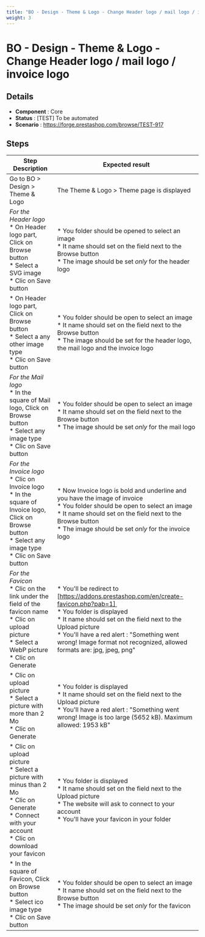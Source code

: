 ```yaml
---
title: "BO - Design - Theme & Logo - Change Header logo / mail logo / invoice logo"
weight: 3
---
```


# BO - Design - Theme & Logo - Change Header logo / mail logo / invoice logo
## Details
* **Component** : Core
* **Status** : [TEST] To be automated
* **Scenario** : https://forge.prestashop.com/browse/TEST-917

## Steps
| Step Description | Expected result |
| ----- | ----- |
| Go to BO > Design > Theme & Logo | The Theme & Logo > Theme page is displayed |
| *For the Header logo* <br> * On Header logo part, Click on Browse button<br> * Select a SVG image <br> * Clic on Save button | * You folder should be opened to select an image<br> * It name should set on the field next to the Browse button<br> * The image should be set *only* for the header logo |
| * On Header logo part, Click on Browse button<br> * Select a any other image type<br> * Clic on Save button | * You folder should be open to select an image<br> * It name should set on the field next to the Browse button<br> * The image should be set for the header logo, the mail logo and the invoice logo |
| *For the Mail logo* <br> * In the square of Mail logo, Click on Browse button<br> * Select any image type<br> * Clic on Save button | * You folder should be open to select an image<br> * It name should set on the field next to the Browse button<br> * The image should be set *only* for the mail logo |
| *For the Invoice logo* <br> * Clic on Invoice logo <br> * In the square of Invoice logo, Click on Browse button<br> * Select any image type<br> * Clic on Save button | * Now Invoice logo is bold and underline and you have the image of invoice <br> * You folder should be open to select an image<br> * It name should set on the field next to the Browse button<br> * The image should be set *only* for the invoice logo |
| *For the Favicon* <br> * Clic on the link under the field of the favicon name <br> * Clic on upload picture <br> * Select a WebP picture<br> * Clic on Generate | * You'll be redirect to [https://addons.prestashop.com/en/create-favicon.php?pab=1] <br> * You folder is displayed <br> * It name should set on the field next to the Upload picture<br> * You'll have a red alert : "Something went wrong! Image format not recognized, allowed formats are: jpg, jpeg, png" |
| * Clic on upload picture <br> * Select a picture with more than 2 Mo<br> * Clic on Generate | * You folder is displayed <br> * It name should set on the field next to the Upload picture<br> * You'll have a red alert : "Something went wrong! Image is too large (5652 kB). Maximum allowed: 1953 kB" |
| * Clic on upload picture <br> * Select a picture with minus than 2 Mo<br> * Clic on Generate<br> * Connect with your account <br> * Clic on download your favicon | * You folder is displayed <br> * It name should set on the field next to the Upload picture<br> * The website will ask to connect to your account <br> * You'll have your favicon in your folder |
| * In the square of Favicon, Click on Browse button<br> * Select ico image type<br> * Clic on Save button | * You folder should be open to select an image<br> * It name should set on the field next to the Browse button<br> * The image should be set *only* for the favicon |
